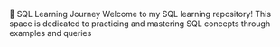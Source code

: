 🧠 SQL Learning Journey
Welcome to my SQL learning repository! 
This space is dedicated to practicing and mastering SQL concepts through examples and queries
